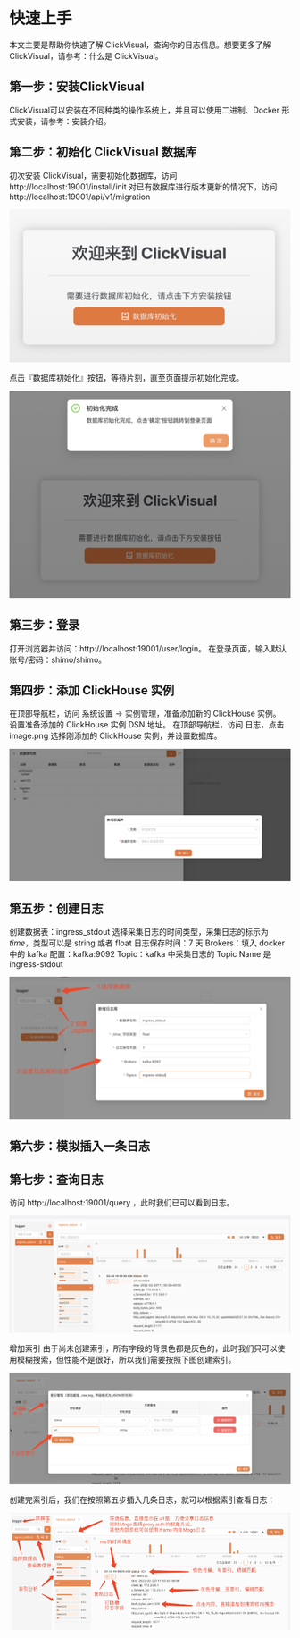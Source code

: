 # 快速上手
本文主要是帮助你快速了解 ClickVisual，查询你的日志信息。想要更多了解 ClickVisual，请参考：什么是 ClickVisual。

## 第一步：安装ClickVisual

ClickVisual可以安装在不同种类的操作系统上，并且可以使用二进制、Docker 形式安装，请参考：安装介绍。


## 第二步：初始化 ClickVisual 数据库
初次安装 ClickVisual，需要初始化数据库，访问 http://localhost:19001/install/init
对已有数据库进行版本更新的情况下，访问 http://localhost:19001/api/v1/migration

![img.png](../../images/welcome.png)

点击『数据库初始化』按钮，等待片刻，直至页面提示初始化完成。

![img_1.png](../../images/database-init.png)

## 第三步：登录
打开浏览器并访问：http://localhost:19001/user/login。
在登录页面，输入默认账号/密码：shimo/shimo。

## 第四步：添加 ClickHouse 实例
在顶部导航栏，访问 系统设置 -> 实例管理，准备添加新的 ClickHouse 实例。
设置准备添加的 ClickHouse 实例 DSN 地址。
在顶部导航栏，访问 日志，点击 image.png 选择刚添加的 ClickHouse 实例，并设置数据库。

![img.png](../../images/database-create.png)

## 第五步：创建日志
创建数据表：ingress_stdout
选择采集日志的时间类型，采集日志的标示为 _time_，类型可以是 string 或者 float
日志保存时间：7 天
Brokers：填入 docker 中的 kafka 配置：kafka:9092
Topic：kafka 中采集日志的 Topic Name 是 ingress-stdout

![img.png](../../images/table-create.png)

## 第六步：模拟插入一条日志

## 第七步：查询日志
访问 http://localhost:19001/query ，此时我们已可以看到日志。

![img.png](../../images/table-query.png)

增加索引
由于尚未创建索引，所有字段的背景色都是灰色的，此时我们只可以使用模糊搜索，但性能不是很好，所以我们需要按照下图创建索引。

![img.png](../../images/increase-index.png)

创建完索引后，我们在按照第五步插入几条日志，就可以根据索引查看日志：

![img.png](../../images/overall-introduction.png)



